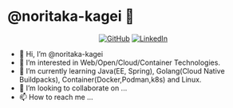 # @noritaka-kagei 👋


<p align="center">
  <a href="https://github.com/noritaka-kagei"><img src="https://img.shields.io/github/followers/noritaka-kagei.svg?label=GitHub&style=social" alt="GitHub"></a>
  <a href="https://www.linkedin.com/in/noritaka-kagei"><img src="https://img.shields.io/badge/LinkedIn--_.svg?style=social&logo=linkedin" alt="LinkedIn"></a>
</p>


- 👋 Hi, I’m @noritaka-kagei
- 👀 I’m interested in Web/Open/Cloud/Container Technologies.
- 🌱 I’m currently learning Java(EE, Spring), Golang(Cloud Native Buildpacks), Container(Docker,Podman,k8s) and Linux.
- 💞️ I’m looking to collaborate on ...
- 📫 How to reach me ...

<!---
noritaka-kagei/noritaka-kagei is a ✨ special ✨ repository because its `README.md` (this file) appears on your GitHub profile.
You can click the Preview link to take a look at your changes.
--->

